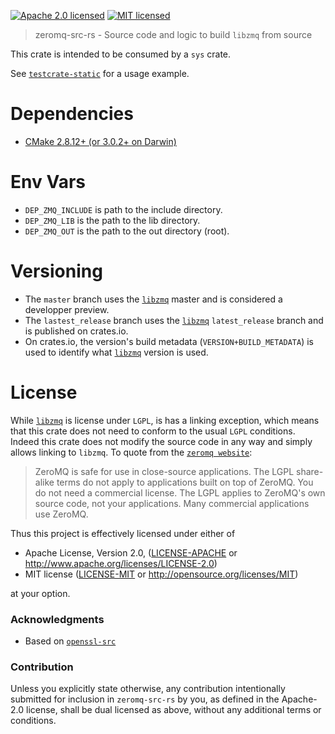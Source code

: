 [![Apache 2.0 licensed](https://img.shields.io/badge/license-Apache2.0-blue.svg)](./LICENSE-APACHE)
[![MIT licensed](https://img.shields.io/badge/license-MIT-blue.svg)](./LICENSE-MIT)

> zeromq-src-rs - Source code and logic to build `libzmq` from source

This crate is intended to be consumed by a `sys` crate.

See [`testcrate-static`](testcrate-static) for a usage example.

# Dependencies
* [CMake 2.8.12+ (or 3.0.2+ on Darwin)](https://github.com/zeromq/libzmq/blob/de4d69f59788fed86bcb0f610723c5acd486a7da/CMakeLists.txt#L7)

# Env Vars
* `DEP_ZMQ_INCLUDE` is path to the include directory.
* `DEP_ZMQ_LIB` is the path to the lib directory.
* `DEP_ZMQ_OUT` is the path to the out directory (root).

# Versioning
* The `master` branch uses the [`libzmq`] master and is considered a developper preview.
* The `lastest_release` branch uses the [`libzmq`] `latest_release` branch and is published on crates.io.
* On crates.io, the version's build metadata (`VERSION+BUILD_METADATA`) is used to identify what [`libzmq`] version
   is used.

# License
While [`libzmq`] is license under `LGPL`, is has a linking exception, which means that this crate does not need to conform to the usual `LGPL` conditions. Indeed this crate does not modify the source code in any way and simply allows linking to `libzmq`. To quote from the [`zeromq website`]:
> ZeroMQ is safe for use in close-source applications. The LGPL share-alike terms do not apply to applications built on top of ZeroMQ.
> You do not need a commercial license. The LGPL applies to ZeroMQ's own source code, not your applications. Many commercial applications use ZeroMQ.

Thus this project is effectively licensed under either of

 * Apache License, Version 2.0, ([LICENSE-APACHE](LICENSE-APACHE) or
   http://www.apache.org/licenses/LICENSE-2.0)
 * MIT license ([LICENSE-MIT](LICENSE-MIT) or
   http://opensource.org/licenses/MIT)

at your option.

### Acknowledgments
* Based on [`openssl-src`]

### Contribution
Unless you explicitly state otherwise, any contribution intentionally submitted
for inclusion in `zeromq-src-rs` by you, as defined in the Apache-2.0 license, shall be
dual licensed as above, without any additional terms or conditions.

[`openssl-src`]: https://github.com/alexcrichton/openssl-src-rs
[`libzmq`]: https://github.com/zeromq/libzmq
[`zeromq website`]: http://zeromq.org/area:licensing
